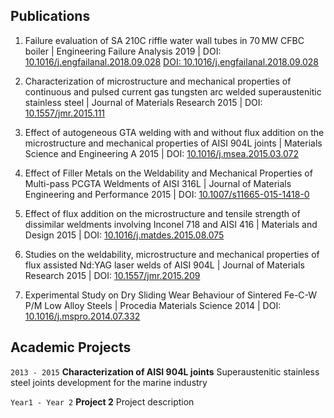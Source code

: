 ## Publications
1. Failure evaluation of SA 210C riffle water wall tubes in 70 MW CFBC boiler
 | Engineering Failure Analysis 2019
 | DOI: [10.1016/j.engfailanal.2018.09.028](https://doi.org/10.1016/j.engfailanal.2018.09.028)
 <a href="https://doi.org/10.1016/j.engfailanal.2018.09.028" target="_blank">DOI: 10.1016/j.engfailanal.2018.09.028</a>

2. Characterization of microstructure and mechanical properties of continuous and pulsed current gas tungsten arc welded superaustenitic stainless steel
 | Journal of Materials Research 2015
 | DOI: [10.1557/jmr.2015.111](https://doi.org/10.1557/jmr.2015.111)

3. Effect of autogeneous GTA welding with and without flux addition on the microstructure and mechanical properties of AISI 904L joints
 | Materials Science and Engineering A 2015
 | DOI: [10.1016/j.msea.2015.03.072](https://doi.org/10.1016/j.msea.2015.03.072)

4. Effect of Filler Metals on the Weldability and Mechanical Properties of Multi-pass PCGTA Weldments of AISI 316L
 | Journal of Materials Engineering and Performance 2015
 | DOI: [10.1007/s11665-015-1418-0](https://doi.org/10.1007/s11665-015-1418-0)

5. Effect of flux addition on the microstructure and tensile strength of dissimilar weldments involving Inconel 718 and AISI 416
 | Materials and Design 2015
 | DOI: [10.1016/j.matdes.2015.08.075](https://doi.org/10.1016/j.matdes.2015.08.075)

6. Studies on the weldability, microstructure and mechanical properties of flux assisted Nd:YAG laser welds of AISI 904L
 | Journal of Materials Research 2015
 | DOI: [10.1557/jmr.2015.209](https://doi.org/10.1557/jmr.2015.209)

7. Experimental Study on Dry Sliding Wear Behaviour of Sintered Fe-C-W P/M Low Alloy Steels
 | Procedia Materials Science 2014
 | DOI: [10.1016/j.mspro.2014.07.332](https://doi.org/10.1016/j.mspro.2014.07.332)

## Academic Projects

`2013 - 2015`
__Characterization of AISI 904L joints__
Superaustenitic stainless steel joints development for the marine industry

`Year1 - Year 2`
__Project 2__
Project description

